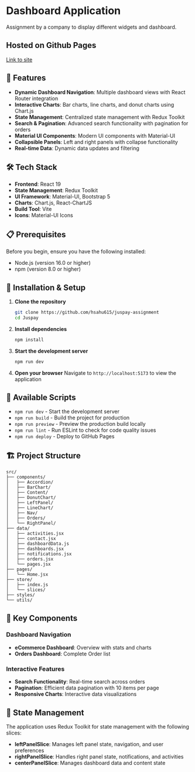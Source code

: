 # Dashboard Application

Assignment by a company to display different widgets and dashboard. 

## Hosted on Github Pages
[Link to site](https://hsahu615.github.io/juspay-assignment/)

## 🚀 Features

- **Dynamic Dashboard Navigation**: Multiple dashboard views with React Router integration
- **Interactive Charts**: Bar charts, line charts, and donut charts using Chart.js
- **State Management**: Centralized state management with Redux Toolkit
- **Search & Pagination**: Advanced search functionality with pagination for orders
- **Material UI Components**: Modern UI components with Material-UI
- **Collapsible Panels**: Left and right panels with collapse functionality
- **Real-time Data**: Dynamic data updates and filtering

## 🛠️ Tech Stack

- **Frontend**: React 19
- **State Management**: Redux Toolkit
- **UI Framework**: Material-UI, Bootstrap 5
- **Charts**: Chart.js, React-ChartJS
- **Build Tool**: Vite
- **Icons**: Material-UI Icons

## 📋 Prerequisites

Before you begin, ensure you have the following installed:
- Node.js (version 16.0 or higher)
- npm (version 8.0 or higher)

## 🔧 Installation & Setup

1. **Clone the repository**
   ```bash
   git clone https://github.com/hsahu615/juspay-assignment
   cd Juspay
   ```

2. **Install dependencies**
   ```bash
   npm install
   ```

3. **Start the development server**
   ```bash
   npm run dev
   ```

4. **Open your browser**
   Navigate to `http://localhost:5173` to view the application

## 📜 Available Scripts

- `npm run dev` - Start the development server
- `npm run build` - Build the project for production
- `npm run preview` - Preview the production build locally
- `npm run lint` - Run ESLint to check for code quality issues
- `npm run deploy` - Deploy to GitHub Pages

## 🏗️ Project Structure

```
src/
├── components/           
│   ├── Accordion/      
│   ├── BarChart/         
│   ├── Content/          
│   ├── DonutChart/       
│   ├── LeftPanel/       
│   ├── LineChart/        
│   ├── Nav/            
│   ├── Orders/         
│   └── RightPanel/      
├── data/                
│   ├── activities.jsx  
│   ├── contact.jsx     
│   ├── dashboardData.js 
│   ├── dashboards.jsx  
│   ├── notifications.jsx 
│   ├── orders.jsx      
│   └── pages.jsx       
├── pages/              
│   └── Home.jsx        
├── store/              
│   ├── index.js        
│   └── slices/        
├── styles/            
└── utils/              
```

## 🎯 Key Components

### Dashboard Navigation
- **eCommerce Dashboard**: Overview with stats and charts
- **Orders Dashboard**: Complete Order list

### Interactive Features
- **Search Functionality**: Real-time search across orders
- **Pagination**: Efficient data pagination with 10 items per page
- **Responsive Charts**: Interactive data visualizations

## 🔄 State Management

The application uses Redux Toolkit for state management with the following slices:

- **leftPanelSlice**: Manages left panel state, navigation, and user preferences
- **rightPanelSlice**: Handles right panel state, notifications, and activities
- **centerPanelSlice**: Manages dashboard data and content state

